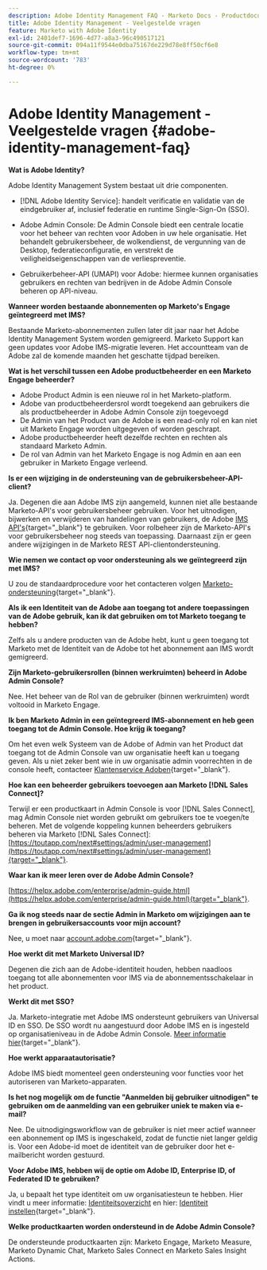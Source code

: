 ```yaml
---
description: Adobe Identity Management FAQ - Marketo Docs - Productdocumentatie
title: Adobe Identity Management - Veelgestelde vragen
feature: Marketo with Adobe Identity
exl-id: 2401def7-1696-4d77-a8a3-96c490517121
source-git-commit: 094a11f9544e0dba75167de229d78e8ff50cf6e8
workflow-type: tm+mt
source-wordcount: '783'
ht-degree: 0%

---
```


# Adobe Identity Management - Veelgestelde vragen {#adobe-identity-management-faq}

**Wat is Adobe Identity?**

Adobe Identity Management System bestaat uit drie componenten.

* [!DNL Adobe Identity Service]: handelt verificatie en validatie van de eindgebruiker af, inclusief federatie en runtime Single-Sign-On (SSO).

* Adobe Admin Console: De Admin Console biedt een centrale locatie voor het beheer van rechten voor Adoben in uw hele organisatie. Het behandelt gebruikersbeheer, de wolkendienst, de vergunning van de Desktop, federatieconfiguratie, en verstrekt de veiligheidseigenschappen van de verliespreventie.

* Gebruikerbeheer-API (UMAPI) voor Adobe: hiermee kunnen organisaties gebruikers en rechten van bedrijven in de Adobe Admin Console beheren op API-niveau.

**Wanneer worden bestaande abonnementen op Marketo&#39;s Engage geïntegreerd met IMS?**

Bestaande Marketo-abonnementen zullen later dit jaar naar het Adobe Identity Management System worden gemigreerd. Marketo Support kan geen updates voor Adobe IMS-migratie leveren. Het accountteam van de Adobe zal de komende maanden het geschatte tijdpad bereiken.

**Wat is het verschil tussen een Adobe productbeheerder en een Marketo Engage beheerder?**

* Adobe Product Admin is een nieuwe rol in het Marketo-platform.
* Adobe van productbeheerdersrol wordt toegekend aan gebruikers die als productbeheerder in Adobe Admin Console zijn toegevoegd
* De Admin van het Product van de Adobe is een read-only rol en kan niet uit Marketo Engage worden uitgegeven of worden geschrapt.
* Adobe productbeheerder heeft dezelfde rechten en rechten als standaard Marketo Admin.
* De rol van Admin van het Marketo Engage is nog Admin en aan een gebruiker in Marketo Engage verleend.

**Is er een wijziging in de ondersteuning van de gebruikersbeheer-API-client?**

Ja. Degenen die aan Adobe IMS zijn aangemeld, kunnen niet alle bestaande Marketo-API&#39;s voor gebruikersbeheer gebruiken. Voor het uitnodigen, bijwerken en verwijderen van handelingen van gebruikers, de Adobe [IMS API&#39;s](https://www.adobe.io/apis/experienceplatform/umapi-new.html){target="_blank"} te gebruiken. Voor rolbeheer zijn de Marketo-API&#39;s voor gebruikersbeheer nog steeds van toepassing. Daarnaast zijn er geen andere wijzigingen in de Marketo REST API-clientondersteuning.

**Wie nemen we contact op voor ondersteuning als we geïntegreerd zijn met IMS?**

U zou de standaardprocedure voor het contacteren volgen [Marketo-ondersteuning](https://nation.marketo.com/t5/support/ct-p/Support){target="_blank"}.

**Als ik een Identiteit van de Adobe aan toegang tot andere toepassingen van de Adobe gebruik, kan ik dat gebruiken om tot Marketo toegang te hebben?**

Zelfs als u andere producten van de Adobe hebt, kunt u geen toegang tot Marketo met de Identiteit van de Adobe tot het abonnement aan IMS wordt gemigreerd.

**Zijn Marketo-gebruikersrollen (binnen werkruimten) beheerd in Adobe Admin Console?**

Nee. Het beheer van de Rol van de gebruiker (binnen werkruimten) wordt voltooid in Marketo Engage.

**Ik ben Marketo Admin in een geïntegreerd IMS-abonnement en heb geen toegang tot de Admin Console. Hoe krijg ik toegang?**

Om het even welk Systeem van de Adobe of Admin van het Product dat toegang tot de Admin Console van uw organisatie heeft kan u toegang geven. Als u niet zeker bent wie in uw organisatie admin voorrechten in de console heeft, contacteer [Klantenservice Adoben](https://helpx.adobe.com/contact.html){target="_blank"}.

**Hoe kan een beheerder gebruikers toevoegen aan Marketo [!DNL Sales Connect]?**

Terwijl er een productkaart in Admin Console is voor [!DNL Sales Connect], mag Admin Console niet worden gebruikt om gebruikers toe te voegen/te beheren. Met de volgende koppeling kunnen beheerders gebruikers beheren via Marketo [!DNL Sales Connect]: [https://toutapp.com/next#settings/admin/user-management](https://toutapp.com/next#settings/admin/user-management){target="_blank"}.

**Waar kan ik meer leren over de Adobe Admin Console?**

[https://helpx.adobe.com/enterprise/admin-guide.html](https://helpx.adobe.com/enterprise/admin-guide.html){target="_blank"}.

**Ga ik nog steeds naar de sectie Admin in Marketo om wijzigingen aan te brengen in gebruikersaccounts voor mijn account?**

Nee, u moet naar [account.adobe.com](https://account.adobe.com){target="_blank"}.

**Hoe werkt dit met Marketo Universal ID?**

Degenen die zich aan de Adobe-identiteit houden, hebben naadloos toegang tot alle abonnementen voor IMS via de abonnementsschakelaar in het product.

**Werkt dit met SSO?**

Ja. Marketo-integratie met Adobe IMS ondersteunt gebruikers van Universal ID en SSO. De SSO wordt nu aangestuurd door Adobe IMS en is ingesteld op organisatieniveau in de Adobe Admin Console. [Meer informatie hier](https://helpx.adobe.com/enterprise/using/set-up-identity.html){target="_blank"}.

**Hoe werkt apparaatautorisatie?**

Adobe IMS biedt momenteel geen ondersteuning voor functies voor het autoriseren van Marketo-apparaten.

**Is het nog mogelijk om de functie &quot;Aanmelden bij gebruiker uitnodigen&quot; te gebruiken om de aanmelding van een gebruiker uniek te maken via e-mail?**

Nee. De uitnodigingsworkflow van de gebruiker is niet meer actief wanneer een abonnement op IMS is ingeschakeld, zodat de functie niet langer geldig is. Voor een Adobe-id moet de identiteit van de gebruiker door het e-mailbericht worden gestuurd.

**Voor Adobe IMS, hebben wij de optie om Adobe ID, Enterprise ID, of Federated ID te gebruiken?**

Ja, u bepaalt het type identiteit om uw organisatiesteun te hebben. Hier vindt u meer informatie: [Identiteitsoverzicht](https://helpx.adobe.com/enterprise/using/identity.html) en hier: [Identiteit instellen](https://helpx.adobe.com/enterprise/using/set-up-identity.html){target="_blank"}.

**Welke productkaarten worden ondersteund in de Adobe Admin Console?**

De ondersteunde productkaarten zijn: Marketo Engage, Marketo Measure, Marketo Dynamic Chat, Marketo Sales Connect en Marketo Sales Insight Actions.
